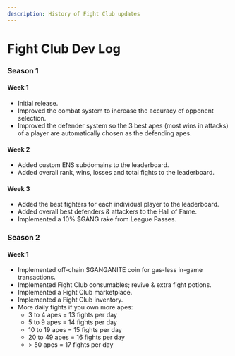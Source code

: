 ```yaml
---
description: History of Fight Club updates
---
```


# Fight Club Dev Log

### Season 1

#### Week 1

* Initial release.
* Improved the combat system to increase the accuracy of opponent selection.
* Improved the defender system so the 3 best apes (most wins in attacks) of a player are automatically chosen as the defending apes.

#### Week 2

* Added custom ENS subdomains to the leaderboard.
* Added overall rank, wins, losses and total fights to the leaderboard.

#### Week 3

* Added the best fighters for each individual player to the leaderboard.
* Added overall best defenders & attackers to the Hall of Fame.
* Implemented a 10% $GANG rake from League Passes.

### Season 2

#### Week 1

* Implemented off-chain $GANGANITE coin for gas-less in-game transactions.
* Implemented Fight Club consumables; revive & extra fight potions.
* Implemented a Fight Club marketplace.
* Implemented a Fight Club inventory.
* More daily fights if you own more apes:
  * 3 to 4 apes = 13 fights per day
  * 5 to 9 apes = 14 fights per day
  * 10 to 19 apes = 15 fights per day
  * 20 to 49 apes = 16 fights per day
  * \> 50 apes = 17 fights per day
